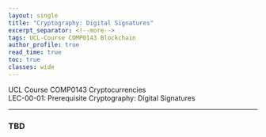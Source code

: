 ```yaml
---
layout: single
title: "Cryptography: Digital Signatures"
excerpt_separator: <!--more-->
tags: UCL-Course COMP0143 Blockchain
author_profile: true
read_time: true
toc: true
classes: wide
---
```


UCL Course COMP0143 Cryptocurrencies  
LEC-00-01: Prerequisite Cryptography: Digital Signatures

<!--more-->

---
### TBD